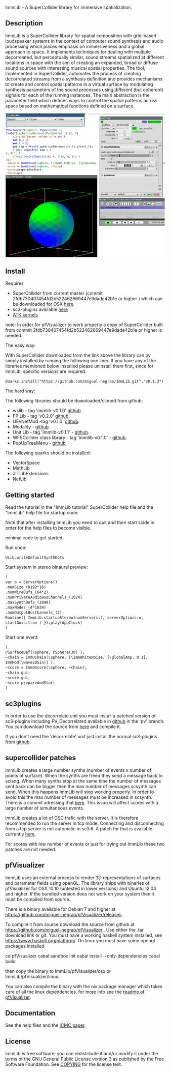 ImmLib - A SuperCollider library for immersive spatialization.

Description
-----------

ImmLib is a SuperCollider library for spatial composition with grid-based loudspeaker systems in the context of computer sound synthesis and audio processing which places emphasis on immersiveness and a global approach to space. It implements techniques for dealing with multiple decorrelated, but perceptually similar, sound streams spatialized at different locations in space with the aim of creating an expanded, broad or diffuse sound sources with interesting musical spatial properties. The tool, implemented in SuperCollider, automates the process of creating decorrelated streams from a synthesis definition and provides mechanisms to create and control spatial patterns in a virtual surface by modulating synthesis parameters of the sound processes using different (but coherent) signals for each of the running instances. The main abstraction is the parameter field which defines ways to control the spatial patterns across space based on mathematical functions defined on a surface.

![immlib in action](mainScreenGrab1.png)

Install
-------

Requires 

* SuperCollider from current master (commit 2fdb730407454fd2b522462669447e9dade42b1e or higher ) which can be downloaded for OSX [here](http://supercollider.s3.amazonaws.com/builds/supercollider/supercollider/osx/master-latest.html).
* sc3-plugins available [here](https://github.com/supercollider/sc3-plugins)
* [ATK kernels](http://www.ambisonictoolkit.net/wiki/tiki-index.php?page=Downloads)

note:
In order for pfVisualizer to work properly a copy of SuperCollider built from commit 2fdb730407454fd2b522462669447e9dade42b1e or higher is needed.


The easy way:

With SuperCollider downloaded from the link above the library can by simply installed by running the following one liner. If you have any of the libraries mentioned below installed please uninstall them first, since for ImmLib, specific versions are required.

```
Quarks.install("https://github.com/miguel-negrao/ImmLib.git","v0.1.3")
```
The hard way:

The following libraries should be downloaded/cloned from github:

* wslib - tag 'immlib-v0.1.0' [github](https://github.com/miguel-negrao/wslib)
* FP Lib - tag 'v0.2.0' [github](https://github.com/miguel-negrao/FPLib).
* UEvNetMod -tag 'v0.1.0' [github](https://github.com/miguel-negrao/UEvNetMod).
* Modality - [github](https://github.com/ModalityTeam/Modality-toolkit).
* Unit Lib - tag 'immlib-v0.1.1' - [github](https://github.com/miguel-negrao/Unit-Lib/).
* WFSCollider class library - tag 'immlib-v0.1.0' - [github](https://github.com/miguel-negrao/WFSCollider-Class-Library/).
* PopUpTreeMenu - [github](https://github.com/miguel-negrao/PopUpTreeMenu)

The following quarks should be installed:

* VectorSpace
* MathLib
* JITLibExtensions
* NetLib

Getting started
---------------

Read the tutorial in the "ImmLib tutorial" SuperCollider help file and the "ImmLib" help file for startup code.

Note that after installing ImmLib you need to quit and then start scide in order for the help files to become visible.

minimal code to get started:

Run once:
```
ULib.writeDefaultSynthDefs
```

Start system in stereo binaural preview:
```
(
var o = ServerOptions()
.memSize_(8192*16)
.numWireBufs_(64*2)
.numPrivateAudioBusChannels_(1024)
.maxSynthDefs_(2048)
.maxNodes_(4*1024)
.numOutputBusChannels_(2);
Routine({ ImmLib.startupStereo(numServers:2, serverOptions:o, startGuis:true ) }).play(AppClock)
)
```

Start one event:
```
(
PSurfaceDef(\sphere, PSphere(30) );
~chain = ImmUChain(\sphere, [\immWhiteNoise, [\globalAmp, 0.1], ImmMod(\wave2DSin)] );
~score = ImmUScore(\sphere, ~chain);
~chain.gui;
~score.gui;
~score.prepareAndStart
)
```


sc3plugins
----------

In order to use the decorrelate unit you must install a patched version of sc3-plugins including PV_Decorrelated available in [github](https://github.com/miguel-negrao/sc3-plugins) in the 'pv' branch. You can download the source from [here](https://github.com/miguel-negrao/sc3-plugins/archive/pv.zip) and compile it.

If you don't need the 'decorrelate' unit just install the normal sc3-plugins from [github](https://github.com/supercollider/sc3-plugins).

supercollider patches
---------------------

ImmLib creates a large number synths (number of events x number of points of surface). When the synths are freed they send a message back to sclang. When many synths stop at the same time the number of messages sent back can be bigger then the max number of messages scsynth can send. When this happens ImmLib will stop working properly. In order to avoid this the max number of messages must be increased in scsynth. There is a commit adressing that [here](https://github.com/miguel-negrao/supercollider/commit/2d7fe37e3707acb8543314595ec2ccbb0cf22a90). This issue will affect scores with a large number of simultaneous events.

ImmLib creates a lot of OSC trafic with the server. It is therefore recommended to run the server in tcp mode. Connecting and disconnecting from a tcp server is not automatic in sc3.6. A patch for that is available currently [here](https://github.com/miguel-negrao/supercollider/tree/tcpConnect).

For scores with low number of events or just for trying out ImmLib these two patches are not needed.

pfVisualizer
------------

ImmLib uses an external process to render 3D representations of surfaces and parameter fields using openGL. The library ships with binaries of pfVisualizer for OSX 10.10 (untested in lower versions) and Ubuntu 12.04 and higher.  If the bundled version does not work on your system then it must be compiled from source.

There is a binary available for Debian 7 and higher at https://github.com/miguel-negrao/pfVisualizer/releases.

To compile it from source download the source from github at https://github.com/miguel-negrao/pfVisualizer . Use either the .tar download link or git.
You must have a working haskell system installed, see https://www.haskell.org/platform/. On linux you must have some opengl packages installed.

cd pfVisualizer
cabal sandbox init
cabal install --only-dependencies
cabal build

then copy the binary to ImmLib/pfVisualizer/osx or ImmLib/pfVisualizer/linux.

You can also compile the binary with the nix package manager which takes care of all the linux dependencies, for more info see the [readme of pfVisualizer](https://github.com/miguel-negrao/pfVisualizer).

Documentation
-------------

See the help files and the [ICMC paper](http://www.friendlyvirus.org/files/miguelnegraoicmc2014.pdf).


License
-------

ImmLib is free software; you can redistribute it and/or modify it under
the terms of the GNU General Public License version 3 as published by the Free Software Foundation. See [COPYING](COPYING) for the license text.
